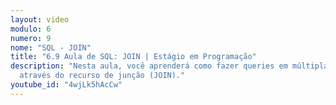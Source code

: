 ```yaml
---
layout: video
modulo: 6
numero: 9
nome: "SQL - JOIN"
title: "6.9 Aula de SQL: JOIN | Estágio em Programação"
description: "Nesta aula, você aprenderá como fazer queries em múltiplas tabelas
  através do recurso de junção (JOIN)."
youtube_id: "4wjLk5hAcCw"
---
```


